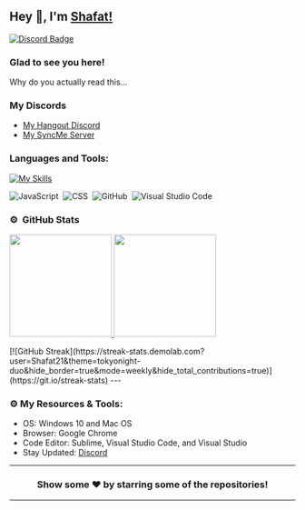## Hey 👋, I'm [Shafat!](https://developnest.com/)


[![Discord Badge](https://img.shields.io/badge/-Discord-0e76a8?style=flat-square&logo=Discord&logoColor=white)](https://discord.gg/bvmtFu5cJu)

### Glad to see you here! &nbsp; 

Why do you actually read this...

<img align="right" alt="" src="https://media.discordapp.net/attachments/970249904981176380/1129100507022114826/Banner-01.png?width=1440&height=346" />


### My Discords

- [My Hangout Discord](https://discord.gg/bvmtFu5cJu)
- [My SyncMe Server](https://discord.gg/Yn7ctmKmvq)

### Languages and Tools:
[![My Skills](https://skillicons.dev/icons?i=bootstrap,c,cpp,css,discord,figma,gcp,github,heroku,html,ai,java,js,jquery,linkedin,lua,md,materialui,mongodb,netlify,nodejs,ps,php,powershell,pr,replit,svg,tailwind,twitter,vscode,wordpress,xd&perline=8)](https://skillicons.dev)&nbsp;

![JavaScript](https://img.shields.io/badge/-JavaScript-333333?style=flat&logo=javascript)&nbsp;
![CSS](https://img.shields.io/badge/-CSS-333333?style=flat&logo=CSS3&logoColor=1572B6)&nbsp;
![GitHub](https://img.shields.io/badge/-GitHub-333333?style=flat&logo=github)&nbsp;
![Visual Studio Code](https://img.shields.io/badge/-Visual%20Studio%20Code-333333?style=flat&logo=visual-studio-code&logoColor=007ACC)&nbsp;


### ⚙️ &nbsp;GitHub Stats

<p align="left">
<a href="https://github.com/Shafat21">
  <img height="180em" src="https://github-readme-stats-eight-theta.vercel.app/api?username=Shafat21&show_icons=true&theme=tokyonight&include_all_commits=true&count_private=true"/>
  <img height="180em" src="https://github-readme-stats-eight-theta.vercel.app/api/top-langs/?username=braxtongpoll&layout=compact&langs_count=8&theme=tokyonight"/>
</a>
</p>
[![GitHub Streak](https://streak-stats.demolab.com?user=Shafat21&theme=tokyonight-duo&hide_border=true&mode=weekly&hide_total_contributions=true)](https://git.io/streak-stats)
---

### ⚙️ My Resources & Tools:

- OS: Windows 10 and Mac OS
- Browser: Google Chrome
- Code Editor: Sublime, Visual Studio Code, and Visual Studio
- Stay Updated: [Discord](https://discord.gg/bvmtFu5cJu)

---

<h3 align=center>Show some ❤️ by starring some of the repositories!</h3>

---
